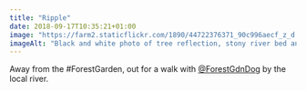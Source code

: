 ```yaml
---
title: "Ripple"
date: 2018-09-17T10:35:21+01:00
image: "https://farm2.staticflickr.com/1890/44722376371_90c996aecf_z_d.jpg"
imageAlt: "Black and white photo of tree reflection, stony river bed and ripple"
---
```


Away from the #ForestGarden, out for a walk with [@ForestGdnDog](https://twitter.com/forestgdndog) by the local river. 
